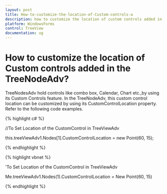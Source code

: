 ```yaml
---
layout: post
title: How-to-customize-the-location-of-Custom-controls-a
description: how to customize the location of custom controls added in the treenodeadv?
platform: WindowsForms
control: TreeView 
documentation: ug
---
```


# How to customize the location of Custom controls added in the TreeNodeAdv?

TreeNodesAdv hold controls like combo box, Calendar, Chart etc.,by using its Custom Controls feature. In the TreeNodeAdv, this custom control location can be customized by using its CustomControlLocation property. Refer to the following code examples.

{% highlight c# %}



//To Set Location of the CustomControl in TreeViewAdv

this.treeViewAdv1.Nodes[1].CustomControlLocation = new Point(60, 15);

{% endhighlight %}

{% highlight vbnet %}



'To Set Location of the CustomControl in TreeViewAdv

Me.treeViewAdv1.Nodes(1).CustomControlLocation = New Point(60, 15)

{% endhighlight %}

